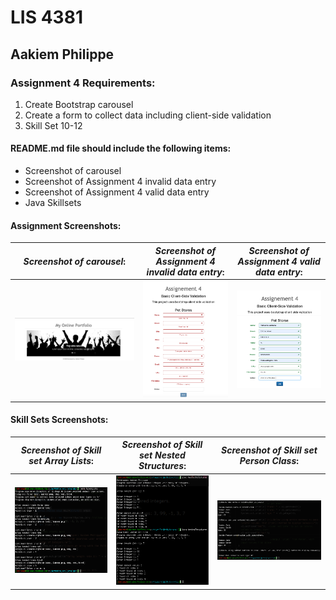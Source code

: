# LIS 4381

## Aakiem Philippe

### Assignment 4 Requirements:

1. Create Bootstrap carousel
2. Create a form to collect data including client-side validation
4. Skill Set 10-12

#### README.md file should include the following items:

* Screenshot of carousel
* Screenshot of Assignment 4 invalid data entry
* Screenshot of Assignment 4 valid data entry
* Java Skillsets

#### Assignment Screenshots:

| *Screenshot of carousel*:                    | *Screenshot of Assignment 4 invalid data entry*:|*Screenshot of Assignment 4 valid data entry*:|
|----------------------------------------------|-------------------------------------------------|----------------------------------------------|
| ![Carousel running](../img/carousel.png)        | ![Data Validation](../img/fail.png)     |![Data Validation](../img/pass.png)   |

#### Skill Sets Screenshots:

| *Screenshot of Skill set Array Lists*:|   *Screenshot of Skill set Nested Structures*:  | *Screenshot of Skill set Person Class*: |
|---------------------------------------|-------------------------------------------------|-----------------------------------------|
|   ![Array Lists](img/ss10.png) | ![Nested Structures](img/ss11.png) |  ![Person Class](img/ss12.png)  |